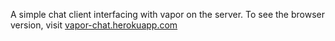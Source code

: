 A simple chat client interfacing with vapor on the server. To see the browser version, visit <a href="https://vapor-chat.herokuapp.com">vapor-chat.herokuapp.com</a>
